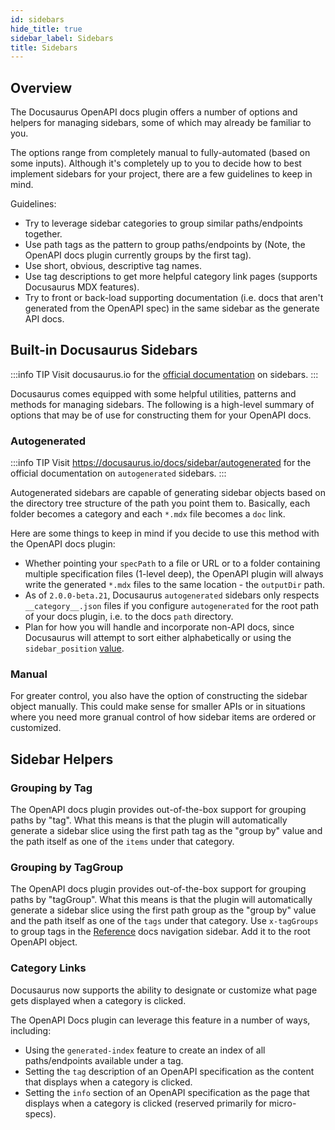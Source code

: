 ```yaml
---
id: sidebars
hide_title: true
sidebar_label: Sidebars
title: Sidebars
---
```


## Overview

The Docusaurus OpenAPI docs plugin offers a number of options and helpers for managing sidebars, some of which may already be familiar to you.

The options range from completely manual to fully-automated (based on some inputs). Although it's completely up to you to decide how to best implement sidebars for your project, there are a few guidelines to keep in mind.

Guidelines:

- Try to leverage sidebar categories to group similar paths/endpoints together.
- Use path tags as the pattern to group paths/endpoints by (Note, the OpenAPI docs plugin currently groups by the first tag).
- Use short, obvious, descriptive tag names.
- Use tag descriptions to get more helpful category link pages (supports Docusaurus MDX features).
- Try to front or back-load supporting documentation (i.e. docs that aren't generated from the OpenAPI spec) in the same sidebar as the generate API docs.

## Built-in Docusaurus Sidebars

:::info TIP
Visit docusaurus.io for the [official documentation](https://docusaurus.io/docs/sidebar) on sidebars.
:::

Docusaurus comes equipped with some helpful utilities, patterns and methods for managing sidebars. The following is a high-level summary of options that may be of use for constructing them for your OpenAPI docs.

### Autogenerated

:::info TIP
Visit https://docusaurus.io/docs/sidebar/autogenerated for the official documentation on `autogenerated` sidebars.
:::

Autogenerated sidebars are capable of generating sidebar objects based on the directory tree structure of the path you point them to. Basically, each folder becomes a category and each `*.mdx` file becomes a `doc` link.

Here are some things to keep in mind if you decide to use this method with the OpenAPI docs plugin:

- Whether pointing your `specPath` to a file or URL or to a folder containing multiple specification files (1-level deep), the OpenAPI plugin will always write the generated `*.mdx` files to the same location - the `outputDir` path.
- As of `2.0.0-beta.21`, Docusaurus `autogenerated` sidebars only respects `__category__.json` files if you configure `autogenerated` for the root path of your docs plugin, i.e. to the docs `path` directory.
- Plan for how you will handle and incorporate non-API docs, since Docusaurus will attempt to sort either alphabetically or using the `sidebar_position` [value](https://docusaurus.io/docs/api/plugins/@docusaurus/plugin-content-docs#sidebar_position).

### Manual

For greater control, you also have the option of constructing the sidebar object manually. This could make sense for smaller APIs or in situations where you need more granual control of how sidebar items are ordered or customized.

## Sidebar Helpers

### Grouping by Tag

The OpenAPI docs plugin provides out-of-the-box support for grouping paths by "tag". What this means is that the plugin will automatically generate a sidebar slice using the first path tag as the "group by" value and the path itself as one of the `items` under that category.

### Grouping by TagGroup

The OpenAPI docs plugin provides out-of-the-box support for grouping paths by "tagGroup".
What this means is that the plugin will automatically generate a sidebar slice using the first path group as the "group by" value and the path itself as one of the `tags` under that category.
Use `x-tagGroups` to group tags in the [Reference](https://redocly.com/docs/api-reference-docs/specification-extensions/x-tag-groups/) docs navigation sidebar. Add it to the root OpenAPI object.

### Category Links

Docusaurus now supports the ability to designate or customize what page gets displayed when a category is clicked.

The OpenAPI Docs plugin can leverage this feature in a number of ways, including:

- Using the `generated-index` feature to create an index of all paths/endpoints available under a tag.
- Setting the `tag` description of an OpenAPI specification as the content that displays when a category is clicked.
- Setting the `info` section of an OpenAPI specification as the page that displays when a category is clicked (reserved primarily for micro-specs).
